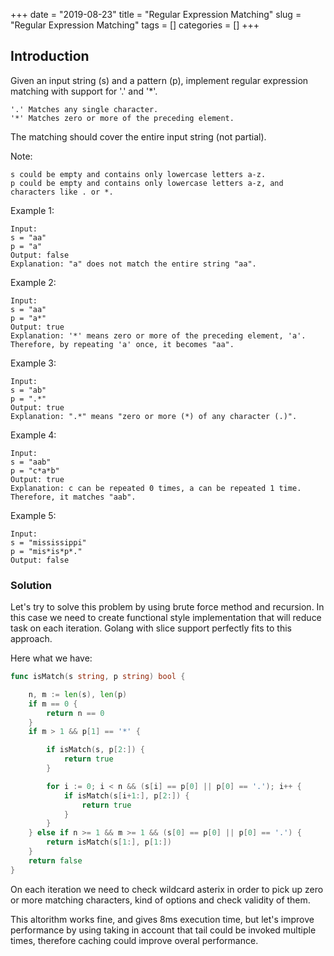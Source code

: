 +++
date = "2019-08-23"
title = "Regular Expression Matching"
slug = "Regular Expression Matching"
tags = []
categories = []
+++

## Introduction

Given an input string (s) and a pattern (p), implement regular expression matching with support for '.' and '*'.

```
'.' Matches any single character.
'*' Matches zero or more of the preceding element.
```

The matching should cover the entire input string (not partial).

Note:
```
s could be empty and contains only lowercase letters a-z.
p could be empty and contains only lowercase letters a-z, and characters like . or *.
```

Example 1:
```
Input:
s = "aa"
p = "a"
Output: false
Explanation: "a" does not match the entire string "aa".
```

Example 2:
```
Input:
s = "aa"
p = "a*"
Output: true
Explanation: '*' means zero or more of the preceding element, 'a'. Therefore, by repeating 'a' once, it becomes "aa".
```

Example 3:
```
Input:
s = "ab"
p = ".*"
Output: true
Explanation: ".*" means "zero or more (*) of any character (.)".
```

Example 4:
```
Input:
s = "aab"
p = "c*a*b"
Output: true
Explanation: c can be repeated 0 times, a can be repeated 1 time. Therefore, it matches "aab".
```

Example 5:
```
Input:
s = "mississippi"
p = "mis*is*p*."
Output: false
```

### Solution

Let's try to solve this problem by using brute force method and recursion.
In this case we need to create functional style implementation that will reduce task on each iteration. 
Golang with slice support perfectly fits to this approach.

Here what we have:
``` go
func isMatch(s string, p string) bool {

	n, m := len(s), len(p)
	if m == 0 {
		return n == 0
	}
	if m > 1 && p[1] == '*' {

		if isMatch(s, p[2:]) {
			return true
		}

		for i := 0; i < n && (s[i] == p[0] || p[0] == '.'); i++ {
			if isMatch(s[i+1:], p[2:]) {
				return true
			}
		}
	} else if n >= 1 && m >= 1 && (s[0] == p[0] || p[0] == '.') {
		return isMatch(s[1:], p[1:])
	}
	return false
}
```

On each iteration we need to check wildcard asterix in order to pick up zero or more matching characters, 
kind of options and check validity of them.

This altorithm works fine, and gives 8ms execution time, but let's improve performance by using taking in account that tail could be invoked multiple times, 
therefore caching could improve overal performance.





